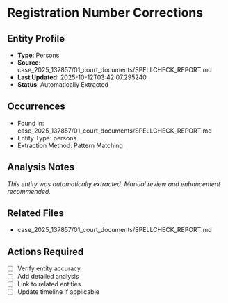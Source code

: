 # Registration Number Corrections

## Entity Profile
- **Type**: Persons
- **Source**: case_2025_137857/01_court_documents/SPELLCHECK_REPORT.md
- **Last Updated**: 2025-10-12T03:42:07.295240
- **Status**: Automatically Extracted

## Occurrences
- Found in: case_2025_137857/01_court_documents/SPELLCHECK_REPORT.md
- Entity Type: persons
- Extraction Method: Pattern Matching

## Analysis Notes
*This entity was automatically extracted. Manual review and enhancement recommended.*

## Related Files
- case_2025_137857/01_court_documents/SPELLCHECK_REPORT.md

## Actions Required
- [ ] Verify entity accuracy
- [ ] Add detailed analysis
- [ ] Link to related entities
- [ ] Update timeline if applicable
